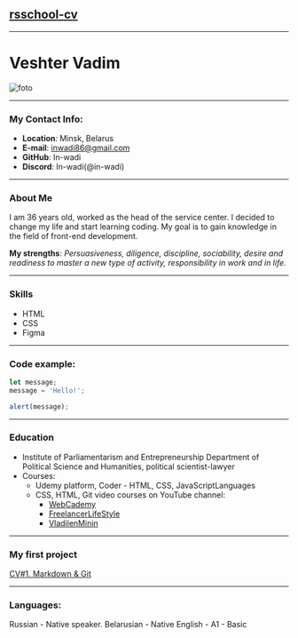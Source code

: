 ## [rsschool-cv](https://github.com/in-wadi/rsschool-cv.git)
___
# Veshter Vadim
![foto](/rsschool-cv/foto.jpg "foto")
___
### My Contact Info:
+ **Location**: Minsk, Belarus
+ **E-mail**: inwadi86@gmail.com
+ **GitHub**: In-wadi
+ **Discord**: In-wadi(@in-wadi)
___
### About Me
I am 36 years old, worked as the head of the service center. I decided to change my life and start learning coding. My goal is to gain knowledge in the field of front-end development.

**My strengths**: *Persuasiveness, diligence, discipline, sociability, desire and readiness to master a new type of activity, responsibility in work and in life.*
___
### Skills
- HTML
- CSS 
- Figma
___
### Code example:
``` js
let message;
message = 'Hello!';

alert(message);
```
___
### Education
+ Institute of Parliamentarism and Entrepreneurship
Department of Political Science and Humanities, political scientist-lawyer
+ Courses:
   - Udemy platform, Coder - HTML, CSS, JavaScriptLanguages
   - CSS, HTML, Git video courses on YouTube channel:
     - [WebCademy](https://www.youtube.com/channel/UClM8hQL7u_1sopEE9NkbsWA)
     - [FreelancerLifeStyle](https://www.youtube.com/@FreelancerLifeStyle)
     - [VladilenMinin](https://www.youtube.com/@VladilenMinin)
___
### My first project
[CV#1. Markdown & Git](https://github.com/in-wadi/rsschool-cv.git)
___
### Languages:
Russian - Native speaker.
Belarusian - Native
English - A1 - Basic
